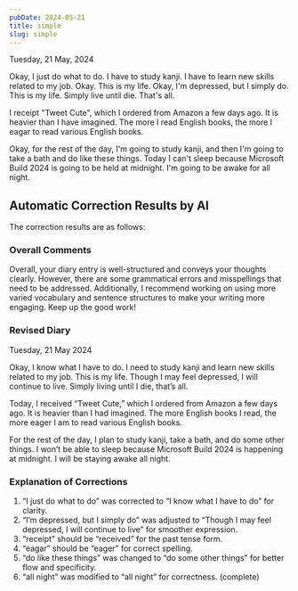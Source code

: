 ```yaml
---
pubDate: 2024-05-21
title: simple
slug: simple
---
```


Tuesday, 21 May, 2024

Okay, I just do what to do. I have to study kanji. I have to learn new skills related to my job. Okay. This is my life. Okay, I'm depressed, but I simply do. This is my life. Simply live until die. That's all.

I receipt "Tweet Cute", which I ordered from Amazon a few days ago. It is heavier than I have imagined. The more I read English books, the more I eagar to read various English books.

Okay, for the rest of the day, I'm going to study kanji, and then I'm going to take a bath and do like these things. Today I can't sleep because Microsoft Build 2024 is going to be held at midnight. I'm going to be awake for all night.

## Automatic Correction Results by AI
The correction results are as follows:

### Overall Comments
Overall, your diary entry is well-structured and conveys your thoughts clearly. However, there are some grammatical errors and misspellings that need to be addressed. Additionally, I recommend working on using more varied vocabulary and sentence structures to make your writing more engaging. Keep up the good work!

### Revised Diary
Tuesday, 21 May 2024

Okay, I know what I have to do. I need to study kanji and learn new skills related to my job. This is my life. Though I may feel depressed, I will continue to live. Simply living until I die, that’s all.

Today, I received “Tweet Cute,” which I ordered from Amazon a few days ago. It is heavier than I had imagined. The more English books I read, the more eager I am to read various English books.

For the rest of the day, I plan to study kanji, take a bath, and do some other things. I won’t be able to sleep because Microsoft Build 2024 is happening at midnight. I will be staying awake all night.

### Explanation of Corrections
1. “I just do what to do” was corrected to “I know what I have to do” for clarity.
2. “I’m depressed, but I simply do” was adjusted to “Though I may feel depressed, I will continue to live” for smoother expression.
3. “receipt” should be “received” for the past tense form.
4. “eagar” should be “eager” for correct spelling.
5. “do like these things” was changed to “do some other things” for better flow and specificity.
6. “all night” was modified to “all night” for correctness. (complete)